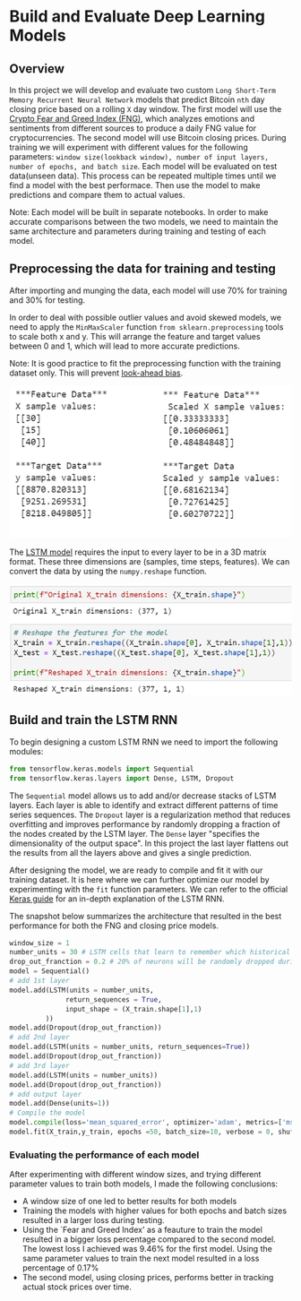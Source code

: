  # Build and Evaluate Deep Learning Models
 ## Overview
 In this project we will develop and evaluate two custom `Long Short-Term Memory Recurrent Neural Network` models that predict Bitcoin `nth` day closing price based on a rolling `X` day window. The first model will use the [Crypto Fear and Greed Index (FNG)](https://alternative.me/crypto/fear-and-greed-index/), which analyzes emotions and sentiments from different sources to produce a daily FNG value for cryptocurrencies. The second model will use Bitcoin closing prices. During training we will experiment with different values for the following parameters: `window size(lookback window), number of input layers, number of epochs, and batch size`. Each model will be evaluated on test data(unseen data). This process can be repeated multiple times until we find a model with the best performace. Then use the model to make predictions and compare them to actual values.

 Note: Each model will be built in separate notebooks. In order to make accurate comparisons between the two models, we need to maintain the same architecture and parameters during training and testing of each model. 

 ## Preprocessing the data for training and testing
 After importing and munging the data, each model will use 70% for training and 30% for testing. 
 
 In order to deal with possible outlier values and avoid skewed models, we need to apply the `MinMaxScaler` function `from sklearn.preprocessing` tools  to scale both x and y. This will arrange the feature and target values between 0 and 1, which will lead to more accurate predictions. 

 Note: It is good practice to fit the preprocessing function with the training dataset only. This will prevent [look-ahead bias](https://corporatefinanceinstitute.com/resources/knowledge/finance/look-ahead-bias/#:~:text=Look%2Dahead%20bias%20is%20a,from%20a%20study%20or%20simulation.).

 ![scaling](images/scaling.png)

 The [LSTM model](https://machinelearningmastery.com/reshape-input-data-long-short-term-memory-networks-keras/#:~:text=Example%20of%20LSTM%20With%20Single%20Input%20Sample,-Consider%20the%20case&text=The%20reshape()%20function%20when,the%20data%20in%20the%20array.&text=Once%20reshaped%2C%20we%20can%20print%20the%20new%20shape%20of%20the%20array.) requires the input to every layer to be in a 3D matrix format. These three dimensions are (samples, time steps, features). We can convert the data by using the `numpy.reshape` function. 

 ![reshape](images/reshape.png)

 ## Build and train the LSTM RNN
 To begin designing a custom LSTM RNN we need to import the following modules: 
 ```python 
 from tensorflow.keras.models import Sequential 
 from tensorflow.keras.layers import Dense, LSTM, Dropout
 ```
 The `Sequential` model allows us to add and/or decrease stacks of LSTM layers. Each layer is able to identify and extract different patterns of time series sequences. The `Dropout` layer is a regularization method that reduces overfitting and improves performance by randomly dropping a fraction of the nodes created by the LSTM layer. The `Dense` layer "specifies the dimensionality of the output space". In this project the last layer flattens out the results from all the layers above and gives a single prediction. 

 After designing the model, we are ready to compile and fit it with our training dataset. It is here where we can further optimize our model by experimenting with the `fit` function parameters. We can refer to the official [Keras guide](https://keras.io/guides/) for an in-depth explanation of the LSTM RNN. 
 
 The snapshot below summarizes the architecture that resulted in the best performance for both the FNG and closing price models. 
 ```python
 window_size = 1 
 number_units = 30 # LSTM cells that learn to remember which historical patterns are important. 
 drop_out_franction = 0.2 # 20% of neurons will be randomly dropped during each epoch
 model = Sequential()
# add 1st layer
model.add(LSTM(units = number_units, 
               return_sequences = True,  
               input_shape = (X_train.shape[1],1)
          ))
model.add(Dropout(drop_out_franction))
# add 2nd layer
model.add(LSTM(units = number_units, return_sequences=True))
model.add(Dropout(drop_out_franction))
# add 3rd layer 
model.add(LSTM(units = number_units))
model.add(Dropout(drop_out_franction))
# add output layer
model.add(Dense(units=1))
# Compile the model
model.compile(loss='mean_squared_error', optimizer='adam', metrics=['mse'])
model.fit(X_train,y_train, epochs =50, batch_size=10, verbose = 0, shuffle=False)
 ```

### Evaluating the performance of each model
 After experimenting with different window sizes, and trying different parameter values to train both models, I made the following conclusions:
* A window size of one led to better results for both models
* Training the models with higher values for both epochs and batch sizes resulted in a larger loss during testing. 
* Using the `Fear and Greed Index' as a feauture to train the model resulted in a bigger loss percentage compared to the second model. The lowest loss I achieved was 9.46% for the first model. Using the same parameter values to train the next model resulted in a loss percentage of 0.17%
* The second model, using closing prices, performs better in tracking actual stock prices over time. 




